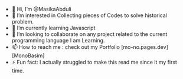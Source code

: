 - 👋 Hi, I’m @MasikaAbduli
- 👀 I’m interested in Collecting pieces of Codes to solve historical problem.
- 🌱 I’m currently learning Javascript
- 💞️ I’m looking to collaborate on any project related to the current programming language I am Learning.
- 📫 How to reach me : check out my Portfolio [mo-no.pages.dev][MonoBasim]
- ⚡ Fun fact: I actually struggled to make this read me since it my first time.

